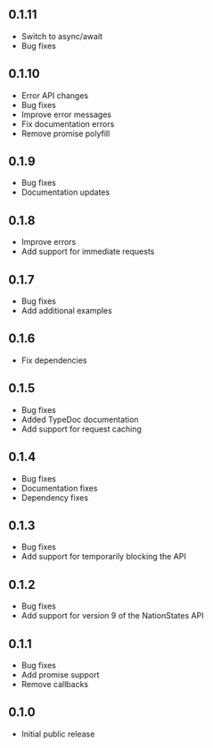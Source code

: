## 0.1.11 ##

* Switch to async/await
* Bug fixes

## 0.1.10 ##

* Error API changes
* Bug fixes
* Improve error messages
* Fix documentation errors
* Remove promise polyfill

## 0.1.9 ##

* Bug fixes
* Documentation updates

## 0.1.8 ##

* Improve errors
* Add support for immediate requests

## 0.1.7 ##

* Bug fixes
* Add additional examples

## 0.1.6 ##

* Fix dependencies

## 0.1.5 ##

* Bug fixes
* Added TypeDoc documentation
* Add support for request caching

## 0.1.4 ##

* Bug fixes
* Documentation fixes
* Dependency fixes

## 0.1.3 ##

* Bug fixes
* Add support for temporarily blocking the API

## 0.1.2 ##

* Bug fixes
* Add support for version 9 of the NationStates API

## 0.1.1 ##

* Bug fixes
* Add promise support
* Remove callbacks

## 0.1.0 ##

* Initial public release
